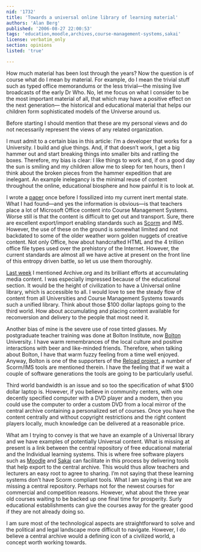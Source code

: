 ```yaml
---
nid: '1732'
title: 'Towards a universal online library of learning material'
authors: 'Alan Berg'
published: '2006-08-27 22:00:53'
tags: 'education,moodle,archives,course-management-systems,sakai'
license: verbatim_only
section: opinions
listed: 'true'

---
```

How much material has been lost through the years? Now the question is of course what do I mean by material. For example, do I mean the trivial stuff such as typed office memorandums or the less trivial—the missing live broadcasts of the early Dr Who. No, let me focus on what I consider to be the most important material of all, that which may have a positive effect on the next generation— the historical and educational material that helps our children form sophisticated models of the Universe around us.

Before starting I should mention that these are my personal views and do not necessarily represent the views of any related organization.

I must admit to a certain bias in this article: I’m a developer that works for a University. I build and glue things. And, if that doesn’t work, I get a big hammer out and start breaking things into smaller bits and rattling the boxes. Therefore, my bias is clear: I like things to work and, if on a good day the sun is smiling and my children allow me to sleep for ten hours, then I think about the broken pieces from the hammer expedition that are inelegant. An example inelegancy is the minimal reuse of content throughout the online, educational biosphere and how painful it is to look at.

I wrote a [paper](http://home.uva.nl/a.m.berg/blackboard.pdf) once before I fossilized into my current inert mental state. What I had found—and yes the information is obvious—is that teachers place a lot of Microsoft Office content into Course Management Systems. Worse still is that the content is difficult to get out and transport. Sure, there are excellent export/import enabling standards such as [Scorm](http://www.adlnet.gov/scorm/index.cfm) and IMS. However, the use of these on the ground is somewhat limited and not backdated to some of the older weather worn golden nuggets of creative content. Not only Office, how about handcrafted HTML and the 4 trillion office file types used over the prehistory of the Internet. However, the current standards are almost all we have active at present on the front line of this entropy driven battle, so let us use them thoroughly.

[Last week](http://www.freesoftwaremagazine.com/node/1728) I mentioned Archive.org and its brilliant efforts at accumulating media content. I was especially impressed because of the educational section. It would be the height of civilization to have a Universal online library, which is accessible to all. I would love to see the steady flow of content from all Universities and Course Management Systems towards such a unified library. Think about those $100 dollar laptops going to the third world. How about accumulating and placing content available for reconversion and delivery to the people that most need it.

Another bias of mine is the severe use of rose tinted glasses. My postgraduate teacher training was done at Bolton Institute, now [Bolton](http://www.bolton.ac.uk/) University. I have warm remembrances of the local culture and positive interactions with beer and like-minded friends. Therefore, when talking about Bolton, I have that warm fuzzy feeling from a time well enjoyed. Anyway, Bolton is one of the supporters of the [Reload project](http://www.reload.ac.uk/background.html), a number of Scorm/IMS tools are mentioned therein. I have the feeling that if we wait a couple of software generations the tools are going to be particularly useful.

Third world bandwidth is an issue and so too the specification of what $100 dollar laptop is. However, if you believe in community centers, with one decently specified computer with a DVD player and a modem, then you could use the computer to order a custom DVD from a local mirror of the central archive containing a personalized set of courses. Once you have the content centrally and without copyright restrictions and the right content players locally, much knowledge can be delivered at a reasonable price.

What am I trying to convey is that we have an example of a Universal library and we have examples of potentially Universal content. What is missing at present is a link between the central repository of free educational material and the Individual learning systems. This is where free software players such as [Moodle](http://moodle.org/) and [Sakai](http://www.sakaiproject.org/) can facilitate in this process by delivering tools that help export to the central archive. This would thus allow teachers and lecturers an easy root to agree to sharing. I’m not saying that these learning systems don’t have Scorm compliant tools. What I am saying is that we are missing a central repository. Perhaps not for the newest courses for commercial and competition reasons. However, what about the three year old courses waiting to be backed up one final time for prosperity. Surly educational establishments can give the courses away for the greater good if they are not already doing so.

I am sure most of the technological aspects are straightforward to solve and the political and legal landscape more difficult to navigate. However, I do believe a central archive would a defining icon of a civilized world, a concept worth working towards.

